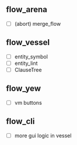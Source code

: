 ## flow_arena
- [ ] (abort) merge_flow

## flow_vessel
- [ ] entity_symbol
- [ ] entity_lint
- [ ] ClauseTree

## flow_yew
- [ ] vm buttons

## flow_cli
- [ ] more gui logic in vessel

